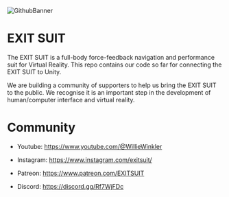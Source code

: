 ![GithubBanner](https://user-images.githubusercontent.com/128419133/227605247-062ab06a-3513-4869-9ec1-257e01f220f0.png)

# EXIT SUIT
 
The EXIT SUIT is a full-body force-feedback navigation and performance suit for Virtual Reality. This repo contains our code so far for connecting the EXIT SUIT to Unity. 

We are building a community of supporters to help us bring the EXIT SUIT to the public. We recognise it is an important step in the development of human/computer interface and virtual reality.

# Community  
 
* Youtube: https://www.youtube.com/@WillieWinkler

* Instagram: https://www.instagram.com/exitsuit/

* Patreon: https://www.patreon.com/EXITSUIT

* Discord: https://discord.gg/Rf7WjFDc


